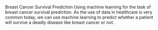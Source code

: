 Breast Cancer Survival Prediction
Using machine learning for the task of breast cancer survival prediction. As the use of data in healthcare is very common today, we can use machine learning to predict whether a patient will survive a deadly disease like breast cancer or not.
